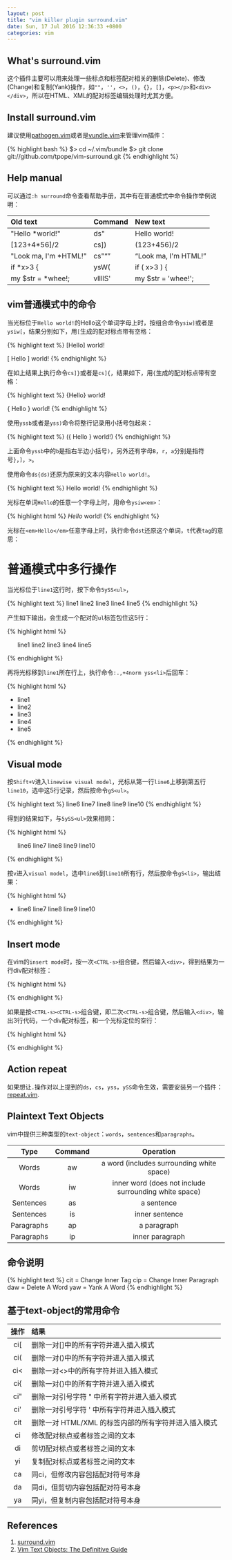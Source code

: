 ```yaml
---
layout: post
title: "vim killer plugin surround.vim"
date: Sun, 17 Jul 2016 12:36:33 +0800
categories: vim
---
```


What's surround.vim
-----

这个插件主要可以用来处理一些标点和标签配对相关的删除(Delete)、修改(Change)和复制(Yank)操作，如`""`，`''`，`<>`，`()`，`{}`，`[]`，`<p></p>`和`<div></div>`，所以在HTML、XML的配对标签编辑处理时尤其方便。

Install surround.vim
-----

建议使用[pathogen.vim](https://github.com/tpope/vim-pathogen)或者是[vundle.vim](https://github.com/VundleVim/Vundle.vim)来管理vim插件：

{% highlight bash %}
$> cd ~/.vim/bundle
$> git clone git://github.com/tpope/vim-surround.git
{% endhighlight %}

Help manual
-----

可以通过`:h surround`命令查看帮助手册，其中有在普通模式中命令操作举例说明：

| Old text               | Command     | New text                     |
|:-----------------------|:------------|:-----------------------------|
|  "Hello *world!"       |    ds"      |   Hello world!               |
|  [123+4*56]/2          |    cs])     |   (123+456)/2                |
|  "Look ma, I'm *HTML!" |    cs"<q>   |   <q>Look ma, I'm HTML!</q>  |
|  if *x>3 {             |    ysW(     |   if ( x>3 ) {               |
|  my $str = *whee!;     |    vllllS'  |   my $str = 'whee!';         |


vim普通模式中的命令
-----

当光标位于`Hello world!`的Hello这个单词字母上时，按组合命令`ysiw]`或者是`ysiw[`，结果分别如下，用`[`生成的配对标点带有空格：

{% highlight text %}
[Hello] world!

[ Hello ] world!
{% endhighlight %}

在如上结果上执行命令`cs]}`或者是`cs]{`，结果如下，用`{`生成的配对标点带有空格：

{% highlight text %}
{Hello} world!

{ Hello } world!
{% endhighlight %}

使用`yssb`或者是`yss)`命令将整行记录用小括号包起来：

{% highlight text %}
({ Hello } world!)
{% endhighlight %}

上面命令`yssb`中的`b`是指右半边小括号`)`，另外还有字母`B`，`r`，`a`分别是指符号`}`，`]`，`>`。

使用命令`ds{ds)`还原为原来的文本内容`Hello world!`。

{% highlight text %}
Hello world!
{% endhighlight %}

光标在单词`Hello`的任意一个字母上时，用命令`ysiw<em>`：

{% highlight html %}
<em>Hello</em> world!
{% endhighlight %}

光标在`<em>Hello</em>`任意字母上时，执行命令`dst`还原这个单词，`t`代表`tag`的意思：

普通模式中多行操作
=====

当光标位于`line1`这行时，按下命令`5ySS<ul>`，

{% highlight text %}
line1
line2
line3
line4
line5
{% endhighlight %}

产生如下输出，会生成一个配对的`ul`标签包住这5行：

{% highlight html %}
<ul>
line1
line2
line3
line4
line5
</ul>
{% endhighlight %}

再将光标移到`line1`所在行上，执行命令`:.,+4norm yss<li>`后回车：

{% highlight html %}
<ul>
<li>line1</li>
<li>line2</li>
<li>line3</li>
<li>line4</li>
<li>line5</li>
</ul>
{% endhighlight %}

Visual mode
-----

按`Shift+V`进入`linewise visual model`，光标从第一行`line6`上移到第五行`line10`，选中这5行记录，然后按命令`gS<ul>`。

{% highlight text %}
line6
line7
line8
line9
line10
{% endhighlight %}

得到的结果如下，与`5ySS<ul>`效果相同：

{% highlight html %}
<ul>
line6
line7
line8
line9
line10
</ul>
{% endhighlight %}

按`v`进入`visual model`，选中`line6`到`line10`所有行，然后按命令`gS<li>`，输出结果：

{% highlight html %}
<ul>
<li>
line6
line7
line8
line9
line10
</li></ul>
{% endhighlight %}

Insert mode
-----

在vim的`insert mode`时，按一次`<CTRL-s>`组合键，然后输入`<div>`，得到结果为一行div配对标签：

{% highlight html %}
<div></div>
{% endhighlight %}

如果是按`<CTRL-s><CTRL-s>`组合键，即二次`<CTRL-s>`组合键，然后输入`<div>`，输出3行代码，一个div配对标签，和一个光标定位的空行：

{% highlight html %}
<div>

</div>
{% endhighlight %}

Action repeat
-----

如果想让`.`操作对以上提到的`ds`，`cs`，`yss`，`ySS`命令生效，需要安装另一个插件：[repeat.vim](https://github.com/tpope/vim-repeat).

Plaintext Text Objects
-----

vim中提供三种类型的`text-object`：`words`，`sentences`和`paragraphs`。

| Type     | Command | Operation                                                |
|:--------:|:-------:|:--------------------------------------------------------:|
|Words     |aw       |a word (includes surrounding white space)                 |
|Words     |iw       |inner word (does not include surrounding white space)     |
|Sentences |as       |a sentence                                                |
|Sentences |is       |inner sentence                                            |
|Paragraphs|ap       |a paragraph                                               |
|Paragraphs|ip       |inner paragraph                                           |

命令说明
-----

{% highlight text %}
cit = Change Inner Tag
cip = Change Inner Paragraph
daw = Delete A Word
yaw = Yank A Word
{% endhighlight %}

基于text-object的常用命令
-----

| 操作 | 结果                                                      |
|:----:|:----------------------------------------------------------|
|ci[   | 删除一对[]中的所有字符并进入插入模式                      |
|ci(   | 删除一对()中的所有字符并进入插入模式                      |
|ci<   | 删除一对<>中的所有字符并进入插入模式                      |
|ci{   | 删除一对{}中的所有字符并进入插入模式                      |
|ci"   | 删除一对引号字符 " 中所有字符并进入插入模式               |
|ci'   | 删除一对引号字符 ' 中所有字符并进入插入模式               |
|cit   | 删除一对 HTML/XML 的标签内部的所有字符并进入插入模式      |
|ci    | 修改配对标点或者标签之间的文本                            |
|di    | 剪切配对标点或者标签之间的文本                            |
|yi    | 复制配对标点或者标签之间的文本                            |
|ca    | 同ci，但修改内容包括配对符号本身                          |
|da    | 同di，但剪切内容包括配对符号本身                          |
|ya    | 同yi，但复制内容包括配对符号本身                          |

References
-----

1. [surround.vim](https://github.com/tpope/vim-surround)
2. [Vim Text Objects: The Definitive Guide](http://blog.carbonfive.com/2011/10/17/vim-text-objects-the-definitive-guide/)
